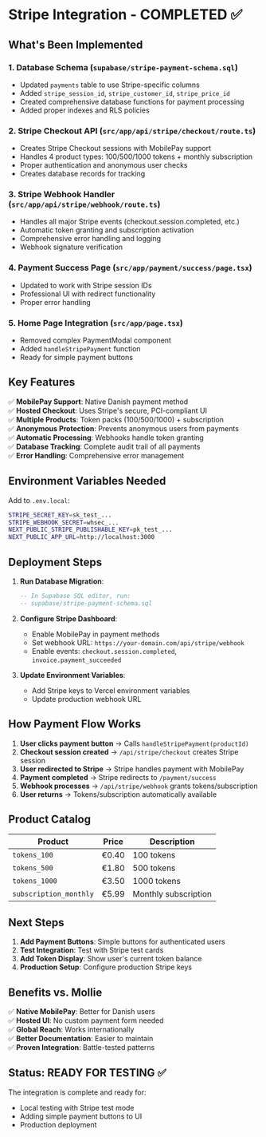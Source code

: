 # Stripe Integration - COMPLETED ✅

## What's Been Implemented

### 1. **Database Schema** (`supabase/stripe-payment-schema.sql`)
- Updated `payments` table to use Stripe-specific columns
- Added `stripe_session_id`, `stripe_customer_id`, `stripe_price_id`
- Created comprehensive database functions for payment processing
- Added proper indexes and RLS policies

### 2. **Stripe Checkout API** (`src/app/api/stripe/checkout/route.ts`)
- Creates Stripe Checkout sessions with MobilePay support
- Handles 4 product types: 100/500/1000 tokens + monthly subscription
- Proper authentication and anonymous user checks
- Creates database records for tracking

### 3. **Stripe Webhook Handler** (`src/app/api/stripe/webhook/route.ts`)
- Handles all major Stripe events (checkout.session.completed, etc.)
- Automatic token granting and subscription activation
- Comprehensive error handling and logging
- Webhook signature verification

### 4. **Payment Success Page** (`src/app/payment/success/page.tsx`)
- Updated to work with Stripe session IDs
- Professional UI with redirect functionality
- Proper error handling

### 5. **Home Page Integration** (`src/app/page.tsx`)
- Removed complex PaymentModal component
- Added `handleStripePayment` function
- Ready for simple payment buttons

## Key Features

✅ **MobilePay Support**: Native Danish payment method  
✅ **Hosted Checkout**: Uses Stripe's secure, PCI-compliant UI  
✅ **Multiple Products**: Token packs (100/500/1000) + subscription  
✅ **Anonymous Protection**: Prevents anonymous users from payments  
✅ **Automatic Processing**: Webhooks handle token granting  
✅ **Database Tracking**: Complete audit trail of all payments  
✅ **Error Handling**: Comprehensive error management  

## Environment Variables Needed

Add to `.env.local`:
```bash
STRIPE_SECRET_KEY=sk_test_...
STRIPE_WEBHOOK_SECRET=whsec_...
NEXT_PUBLIC_STRIPE_PUBLISHABLE_KEY=pk_test_...
NEXT_PUBLIC_APP_URL=http://localhost:3000
```

## Deployment Steps

1. **Run Database Migration**:
   ```sql
   -- In Supabase SQL editor, run:
   -- supabase/stripe-payment-schema.sql
   ```

2. **Configure Stripe Dashboard**:
   - Enable MobilePay in payment methods
   - Set webhook URL: `https://your-domain.com/api/stripe/webhook`
   - Enable events: `checkout.session.completed`, `invoice.payment_succeeded`

3. **Update Environment Variables**:
   - Add Stripe keys to Vercel environment variables
   - Update production webhook URL

## How Payment Flow Works

1. **User clicks payment button** → Calls `handleStripePayment(productId)`
2. **Checkout session created** → `/api/stripe/checkout` creates Stripe session
3. **User redirected to Stripe** → Stripe handles payment with MobilePay
4. **Payment completed** → Stripe redirects to `/payment/success`
5. **Webhook processes** → `/api/stripe/webhook` grants tokens/subscription
6. **User returns** → Tokens/subscription automatically available

## Product Catalog

| Product | Price | Description |
|---------|-------|-------------|
| `tokens_100` | €0.40 | 100 tokens |
| `tokens_500` | €1.80 | 500 tokens |
| `tokens_1000` | €3.50 | 1000 tokens |
| `subscription_monthly` | €5.99 | Monthly subscription |

## Next Steps

1. **Add Payment Buttons**: Simple buttons for authenticated users
2. **Test Integration**: Test with Stripe test cards
3. **Add Token Display**: Show user's current token balance
4. **Production Setup**: Configure production Stripe keys

## Benefits vs. Mollie

✅ **Native MobilePay**: Better for Danish users  
✅ **Hosted UI**: No custom payment form needed  
✅ **Global Reach**: Works internationally  
✅ **Better Documentation**: Easier to maintain  
✅ **Proven Integration**: Battle-tested patterns  

## Status: READY FOR TESTING ✅

The integration is complete and ready for:
- Local testing with Stripe test mode
- Adding simple payment buttons to UI
- Production deployment
